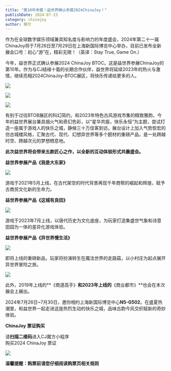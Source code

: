 ```yaml
---
title: "第10年参展！益世界确认参展2024ChinaJoy！"
publishDate: 2024-07-23
category: chinajoy
author: 莱尔
---
```


作为在全球数字娱乐领域兼具知名度与影响力的年度盛会，2024年第二十一届ChinaJoy将于7月26日至7月29日在上海新国际博览中心举办，目前已发布全新展会口号：初心“游”在，精彩无限！（英译：Stay True, Game On.）

今年，益世界正式确认参展2024 ChinaJoy BTOC。这是益世界参展ChinaJoy的第10年。作为与CJ结缘十载的长期合作伙伴，益世界将延续2023年的热火与激情，继续亮相2024ChinaJoy-BTOC展区，将快乐传递给更多的人。

![](https://ec-net-1251389766.cos.ap-shanghai.myqcloud.com/wp-content/uploads/2024/07/20240723115723225.png)

![](https://ec-net-1251389766.cos.ap-shanghai.myqcloud.com/wp-content/uploads/2024/07/20240723115727493.png)

![](https://ec-net-1251389766.cos.ap-shanghai.myqcloud.com/wp-content/uploads/2024/07/20240723115728351.png)

有别于过往BTOB展区的科幻简约，和2023年特色古风游戏市集的精致雅韵，今年的益世界展台兼具烟火气和奇幻色彩，以“星华共振，快乐永恒”为主题，尝试打造一座属于游戏人的快乐之城，静候三十万佳客到访。展台设计上加入气势恢宏的仿古城楼风格，汇聚古代、现代、幻想异世界等多个题材的重磅产品，是一处跨越时空、跨越次元的梦想栖息地。

**此次益世界将会带来五款匠心之作，以全新的互动体验形式共襄盛会。**

**益世界参展产品《我是大东家》**

![](https://ec-net-1251389766.cos.ap-shanghai.myqcloud.com/wp-content/uploads/2024/07/20240723115732110.png)

游戏于2021年5月上线，在古代架空的时代背景再现千年商帮的崛起和辉煌，赋予古商贸文化新的生命力。

**益世界参展产品《这城有良田》**

![](https://ec-net-1251389766.cos.ap-shanghai.myqcloud.com/wp-content/uploads/2024/07/20240723115734613.png)

游戏于2023年7月上线，以唐代历史为文化底座，为玩家打造集盛世气象和诗意田园为一体的差异化游戏体验。

**益世界参展产品《异世界慢生活》**

![](https://ec-net-1251389766.cos.ap-shanghai.myqcloud.com/wp-content/uploads/2024/07/20240723115736352.png)

即将上线的重磅新品，玩家将扮演转生在魔法世界的走路菇，以小村庄为起点展开异世界冒险之旅。

![](https://ec-net-1251389766.cos.ap-shanghai.myqcloud.com/wp-content/uploads/2024/07/20240723115740907.png)

此外，2019年上线的**《商道高手》**和2023年上线的**《商业都市》**也会在本次展会上展出。

2024年7月26日~7月30日，邀你相约上海新国际博览中心**N5-G502**。在盛夏热潮里，和益世界一起走进这座热烈生动的快乐之城，品味古韵今风交织赋新的奇妙体验。

**ChinaJoy** **票证购买**

  
请**扫描二维码**进入CJ魔方小程序  
购买2024 ChinaJoy 票证

![](https://ec-net-1251389766.cos.ap-shanghai.myqcloud.com/wp-content/uploads/2024/07/20240723115742679.png)

**温馨提醒：购票前请您仔细阅读购票页相关规则**
